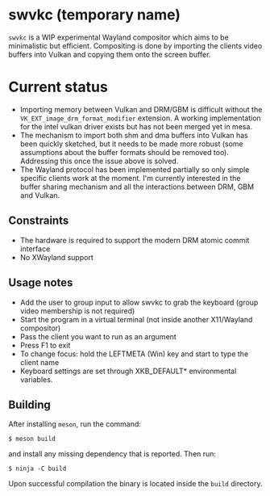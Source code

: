 # swvkc (temporary name)
`swvkc` is a WIP experimental Wayland compositor which aims to be minimalistic
but efficient. Compositing is done by importing the clients video buffers into
Vulkan and copying them onto the screen buffer.

# Current status
* Importing memory between Vulkan and DRM/GBM is difficult without the
  `VK_EXT_image_drm_format_modifier` extension. A working implementation for the
  intel vulkan driver exists but has not been merged yet in mesa.
* The mechanism to import both shm and dma buffers into Vulkan has been quickly
  sketched, but it needs to be made more robust (some assumptions about the
  buffer formats should be removed too). Addressing this once the issue above is
  solved.
* The Wayland protocol has been implemented partially so only simple specific
  clients work at the moment. I'm currently interested in the buffer sharing
  mechanism and all the interactions between DRM, GBM and Vulkan.

## Constraints
* The hardware is required to support the modern DRM atomic commit interface
* No XWayland support

## Usage notes
* Add the user to group input to allow swvkc to grab the keyboard (group video
  membership is not required)
* Start the program in a virtual terminal (not inside another X11/Wayland
  compositor)
* Pass the client you want to run as an argument
* Press F1 to exit
* To change focus: hold the LEFTMETA (Win) key and start to type the client name
* Keyboard settings are set through XKB_DEFAULT\* environmental variables.

## Building
After installing `meson`, run the command:
```
$ meson build
```
and install any missing dependency that is reported. Then run:
```
$ ninja -C build
```
Upon successful compilation the binary is located inside the `build` directory.
